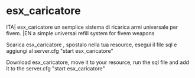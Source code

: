 # esx_caricatore
ITA| esx_caricatore un semplice sistema di ricarica armi universale per fivem. |EN a simple universal refill system for fivem weapons

Scarica esx_caricatore , spostalo nella tua resource, esegui il file sql e aggiungi al server.cfg "start esx_caricatore"  



Download esx_caricatore, move it to your resource, run the sql file and add it to the server.cfg  "start esx_caricatore"

